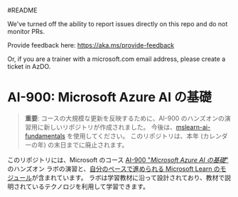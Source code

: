 #README

We've turned off the ability to report issues directly on this repo and do not monitor PRs.

Provide feedback here: https://aka.ms/provide-feedback

Or, if you are a trainer with a microsoft.com email address, please create a ticket in AzDO.

# AI-900: Microsoft Azure AI の基礎

>**重要**: コースの大規模な更新を反映するために、AI-900 のハンズオンの演習用に新しいリポジトリが作成されました。 今後は、[mslearn-ai-fundamentals](https://github.com/MicrosoftLearning/mslearn-ai-fundamentals) を使用してください。 このリポジトリは、本年 (カレンダーの年) の末日までに廃止されます。 

このリポジトリには、Microsoft のコース [AI-900 "*Microsoft Azure AI の基礎*"](https://docs.microsoft.com/en-us/learn/certifications/courses/ai-900t00) のハンズオン ラボの演習と、[自分のペースで進められる Microsoft Learn のモジュール](https://docs.microsoft.com/learn/certifications/azure-ai-fundamentals)が含まれています。 ラボは学習教材に沿って設計されており、教材で説明されているテクノロジを利用して学習できます。 

